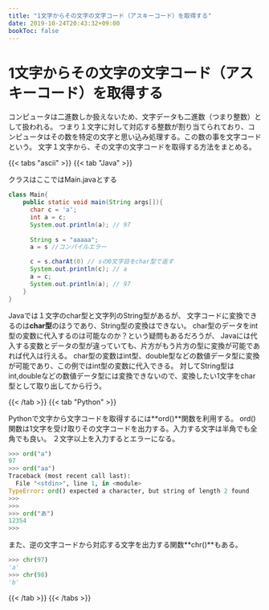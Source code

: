 ```yaml
---
title: "1文字からその文字の文字コード（アスキーコード）を取得する"
date: 2019-10-24T20:43:32+09:00
bookToc: false
---
```


# 1文字からその文字の文字コード（アスキーコード）を取得する

コンピュータは二進数しか扱えないため、文字データも二進数（つまり整数）として扱われる。
つまり１文字に対して対応する整数が割り当てられており、コンピュータはその数を特定の文字と思い込み処理する。この数の事を文字コードという。
文字１文字から、その文字の文字コードを取得する方法をまとめる。


{{< tabs "ascii" >}}
{{< tab "Java" >}}

クラスはここではMain.javaとする

```java
class Main{
    public static void main(String args[]){
      char c = 'a';
      int a = c;
      System.out.println(a); // 97
    
      String s = "aaaaa";
      a = s //コンパイルエラー

      c = s.charAt(0) // sの0文字目をchar型で返す 
      System.out.println(c); // a
      a = c;
      System.out.println(a); // 97
    }
}
```

Javaでは１文字のchar型と文字列のString型があるが、
文字コードに変換できるのは**char型**のほうであり、String型の変換はできない。
char型のデータをint型の変数に代入するのは可能なのか？という疑問もあるだろうが、
Javaには代入する変数とデータの型が違っていても、片方がもう片方の型に変換が可能であれば代入は行える。
char型の変数はint型、double型などの数値データ型に変換が可能であり、この例ではint型の変数に代入できる。
対してString型はint,doubleなどの数値データ型には変換できないので、変換したい1文字をchar型として取り出してから行う。

{{< /tab >}}
{{< tab "Python" >}}

Pythonで文字から文字コードを取得するには**ord()**関数を利用する。
ord()関数は1文字を受け取りその文字コードを出力する。入力する文字は半角でも全角でも良い。
２文字以上を入力するとエラーになる。

```python
>>> ord("a")
97
>>> ord("aa")
Traceback (most recent call last):
  File "<stdin>", line 1, in <module>
TypeError: ord() expected a character, but string of length 2 found
>>>
>>> 
>>> ord("あ") 
12354
>>>
```

また、逆の文字コードから対応する文字を出力する関数**chr()**もある。

```python
>>> chr(97)
'a'
>>> chr(98)
'b'
```

{{< /tab >}}
{{< /tabs >}}


